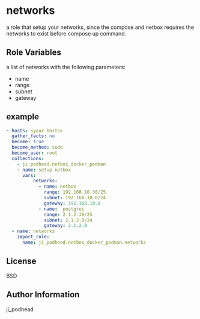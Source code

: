 networks
=========

a role that setup your networks, since the compose and netbox requires the networks to exist before compose up command.


Role Variables
--------------
a list of networks with the following parameters:
- name
- range
- subnet
- gateway

example
--------------

```yaml
- hosts: <your hosts>
  gather_facts: no
  become: true
  become_method: sudo
  become_user: root
  collections:
    - ji.podhead.netbox_docker_podman 
    - name: setup netbox
      vars:
          networks: 
            - name: netbox
              range: 192.168.10.30/25
              subnet: 192.168.10.0/24
              gateway: 192.168.10.0
            - name:  postgres
              range: 2.1.2.30/25
              subnet: 2.1.2.0/24
              gateway: 2.1.2.0
  - name: networks
    import_role:
      name: ji_podhead.netbox_docker_podman.networks
```

License
-------

BSD

Author Information
------------------

ji_podhead